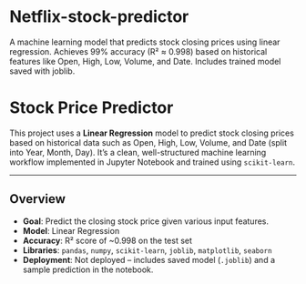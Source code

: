 # Netflix-stock-predictor
A machine learning model that predicts stock closing prices using linear regression. Achieves 99% accuracy (R² ≈ 0.998) based on historical features like Open, High, Low, Volume, and Date. Includes trained model saved with joblib.

# Stock Price Predictor

This project uses a **Linear Regression** model to predict stock closing prices based on historical data such as Open, High, Low, Volume, and Date (split into Year, Month, Day). It’s a clean, well-structured machine learning workflow implemented in Jupyter Notebook and trained using `scikit-learn`.

---

## Overview

- **Goal**: Predict the closing stock price given various input features.
- **Model**: Linear Regression
- **Accuracy**: R² score of ~0.998 on the test set
- **Libraries**: `pandas`, `numpy`, `scikit-learn`, `joblib`, `matplotlib`, `seaborn`
- **Deployment**: Not deployed – includes saved model (`.joblib`) and a sample prediction in the notebook.

